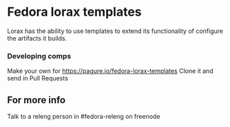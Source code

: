 # Fedora lorax templates #

Lorax has the ability to use templates to extend its functionality of configure the artifacts it builds.

### Developing comps ###

Make your own for https://pagure.io/fedora-lorax-templates Clone it and send in Pull Requests

## For more info ##

Talk to a releng person in #fedora-releng on freenode

